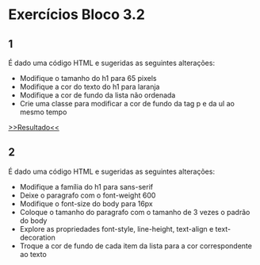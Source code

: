 # Exercícios Bloco 3.2

## 1
É dado uma código HTML e sugeridas as seguintes alterações:
- Modifique o tamanho do h1 para 65 pixels
- Modifique a cor do texto do h1 para laranja
- Modifique a cor de fundo da lista não ordenada 
- Crie uma classe para modificar a cor de fundo da tag p e da ul ao mesmo tempo

[>>Resultado<<](bloco_3/dia_2/exercicio1.html)

## 2
É dado uma código HTML e sugeridas as seguintes alterações:
 - Modifique a família do h1 para sans-serif
- Deixe o paragrafo com o font-weight 600
- Modifique o font-size do body para 16px
- Coloque o tamanho do paragrafo com o tamanho de 3 vezes o padrão do body
- Explore as propriedades font-style, line-height, text-align e text-decoration
- Troque a cor de fundo de cada item da lista para a cor correspondente ao texto
